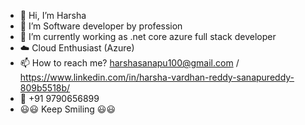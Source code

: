 * 👋 Hi, I’m Harsha
* 👀 I’m Software developer by profession
* 🔭 I’m currently working as .net core azure full stack developer
* :cloud: Cloud Enthusiast (Azure)
* 📫 How to reach me? harshasanapu100@gmail.com / https://www.linkedin.com/in/harsha-vardhan-reddy-sanapureddy-809b5518b/
* :iphone: +91 9790656899
* :smiley::smiley: Keep Smiling :smiley::smiley:


<!--
**harshasanapu100/harshasanapu100** is a ✨ _special_ ✨ repository because its `README.md` (this file) appears on your GitHub profile.

Here are some ideas to get you started:

- 🔭 I’m currently working on ...
- 🌱 I’m currently learning ...
- 👯 I’m looking to collaborate on ...
- 🤔 I’m looking for help with ...
- 💬 Ask me about ...
- 📫 How to reach me: ...
- 😄 Pronouns: ...
- ⚡ Fun fact: ...
-->
